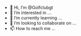- 👋 Hi, I’m @Golfclubgt
- 👀 I’m interested in ...
- 🌱 I’m currently learning ...
- 💞️ I’m looking to collaborate on ...
- 📫 How to reach me ...

<!---
Golfclubgt/Golfclubgt is a ✨ special ✨ repository because its `README.md` (this file) appears on your GitHub profile.
You can click the Preview link to take a look at your changes.
--->
